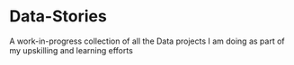 # Data-Stories
A work-in-progress collection of all the Data projects I am doing as part of my upskilling and learning efforts
